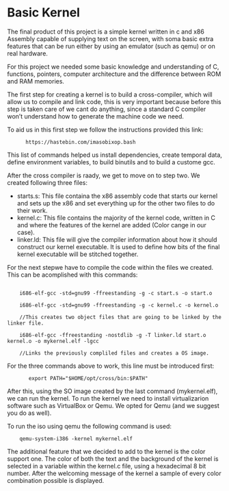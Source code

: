 Basic Kernel
==========

The final product of this project is a simple kernel written in c and x86 Assembly capable of supplying text on the screen, with soma basic extra features
that can be run either by using an emulator (such as qemu) or on real hardware.

For this project we needed some basic knowledge and understanding of C, functions, pointers, computer architecture and the difference between ROM
and RAM memories.

The first step for creating a kernel is to build a cross-compiler, which will allow us to compile and link code, this is very important because
before this step is taken care of we cant do anything, since a standard C compiler won’t understand how to generate the machine code we need. 

To aid us in this first step we follow the instructions provided this link:  

```
      https://hastebin.com/imasobixop.bash 
```

This list of commands helped us install dependencies, create temporal data, define environment variables, to build binutils and to build a custome gcc.

After the cross compiler is raady, we get to move on to step two. We created following three files:
- starts.s: This file containa the x86 assembly code that starts our kernel and sets up the x86 and set everything up for the other two files to do their work.
- kernel.c: This file contains the majority of the kernel code, written in C and where the features of the kernel are added (Color cange in our case).
- linker.ld: This file will give the compiler information about how it should construct our kernel executable. It is used to define how bits of the final kernel
executable will be stitched together.

For the next stepwe have to compile the code within the files we created. This can be acomplished with  this commands:

```

	i686-elf-gcc -std=gnu99 -ffreestanding -g -c start.s -o start.o

	i686-elf-gcc -std=gnu99 -ffreestanding -g -c kernel.c -o kernel.o

	//This creates two object files that are going to be linked by the linker file.

	i686-elf-gcc -ffreestanding -nostdlib -g -T linker.ld start.o kernel.o -o mykernel.elf -lgcc

	//Links the previously compliled files and creates a OS image.
```

For the three commands above to work, this line must be introduced first: 

```
       export PATH="$HOME/opt/cross/bin:$PATH"
```

After this, using the SO image created by the last command (mykernel.elf), we can run the kernel. To run the kernel we need to install virtualizarion software
such as VirtualBox or Qemu. We opted for Qemu (and we suggest you do as well).

To run the iso using qemu the following command is used:

```
    qemu-system-i386 -kernel mykernel.elf
```

The additional feature that we decided to add to the kernel is the color support one. The color of both the text and the background of the kernel is selected
in a variable within the kernel.c file, using a hexadecimal 8 bit number. After the welcoming message of the kernel a sample of every color combination 
possible is displayed.